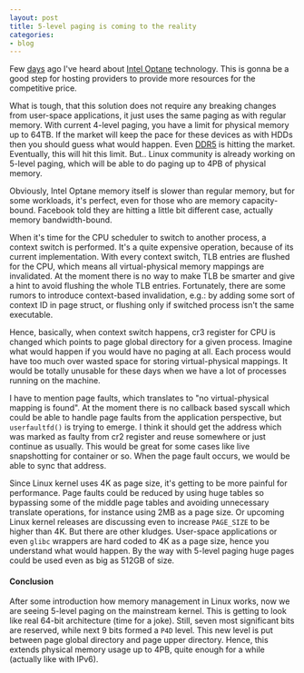 ```yaml
---
layout: post
title: 5-level paging is coming to the reality
categories:
- blog
---
```


Few [days](http://donatas.net/blog/2017/03/30/whd-2017/) ago I've heard about [Intel Optane](http://www.intel.de/content/www/de/de/architecture-and-technology/intel-optane-technology.html) technology. This is gonna be a good step for hosting providers to provide more resources for the competitive price.

What is tough, that this solution does not require any breaking changes from user-space applications, it just uses the same paging as with regular memory. With current 4-level paging, you have a limit for physical memory up to 64TB. If the market will keep the pace for these devices as with HDDs then you should guess what would happen. Even [DDR5](https://arstechnica.com/gadgets/2017/03/next-generation-ddr5-ram-will-double-the-speed-of-ddr4-in-2018/) is hitting the market. Eventually, this will hit this limit. But.. Linux community is already working on 5-level paging, which will be able to do paging up to 4PB of physical memory.

Obviously, Intel Optane memory itself is slower than regular memory, but for some workloads, it's perfect, even for those who are memory capacity-bound. Facebook told they are hitting a little bit different case, actually memory bandwidth-bound.

When it's time for the CPU scheduler to switch to another process, a context switch is performed. It's a quite expensive operation, because of its current implementation. With every context switch, TLB entries are flushed for the CPU, which means all virtual-physical memory mappings are invalidated. At the moment there is no way to make TLB be smarter and give a hint to avoid flushing the whole TLB entries. Fortunately, there are some rumors to introduce context-based invalidation, e.g.: by adding some sort of context ID in page struct, or flushing only if switched process isn't the same executable.

Hence, basically, when context switch happens, cr3 register for CPU is changed which points to page global directory for a given process. Imagine what would happen if you would have no paging at all. Each process would have too much over wasted space for storing virtual-physical mappings. It would be totally unusable for these days when we have a lot of processes running on the machine.

I have to mention page faults, which translates to "no virtual-physical mapping is found". At the moment there is no callback based syscall which could be able to handle page faults from the application perspective, but `userfaultfd()` is trying to emerge. I think it should get the address which was marked as faulty from cr2 register and reuse somewhere or just continue as usually. This would be great for some cases like live snapshotting for container or so. When the page fault occurs, we would be able to sync that address.

Since Linux kernel uses 4K as page size, it's getting to be more painful for performance. Page faults could be reduced by using huge tables so bypassing some of the middle page tables and avoiding unnecessary translate operations, for instance using 2MB as a page size. Or upcoming Linux kernel releases are discussing even to increase `PAGE_SIZE` to be higher than 4K. But there are other kludges. User-space applications or even `glibc` wrappers are hard coded to 4K as a page size, hence you understand what would happen. By the way with 5-level paging huge pages could be used even as big as 512GB of size.

#### Conclusion

After some introduction how memory management in Linux works, now we are seeing 5-level paging on the mainstream kernel. This is getting to look like real 64-bit architecture (time for a joke). Still, seven most significant bits are reserved, while next 9 bits formed a `P4D` level. This new level is put between page global directory and page upper directory. Hence, this extends physical memory usage up to 4PB, quite enough for a while (actually like with IPv6).
